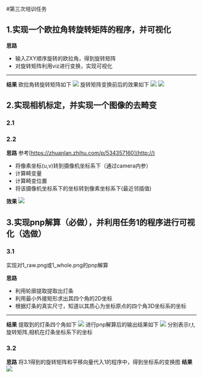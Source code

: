 #第三次培训任务
## 1.实现一个欧拉角转旋转矩阵的程序，并可视化
**思路**
- 输入ZXY顺序旋转的欧拉角，得到旋转矩阵
- 对旋转矩阵利用viz进行变换，实现可视化

_ _ _
**结果**
欧拉角转旋转矩阵如下
![](D:/第三次任务/3.png)
旋转矩阵变换前后的效果如下
![](D:/第三次任务/4.png)
![](D:/第三次任务/5.png)
## 2.实现相机标定，并实现一个图像的去畸变
### 2.1
### 2.2
**思路**
参考[https://zhuanlan.zhihu.com/p/534357160](http://)
- 将像素坐标(u,v)转到摄像机坐标系下（通过camera内参）
- 计算畸变量
- 计算畸变位置
- 将该摄像机坐标系下的坐标转到像素坐标系下(最近邻插值)

**效果**
![](D:/第三次任务/6.png)


## 3.实现pnp解算（必做），并利用任务1的程序进行可视化（选做）
### 3.1
实现对1_raw.png或1_whole.png的pnp解算

**思路**
- 利用轮廓提取提取出灯条
- 利用最小外接矩形求出其四个角的2D坐标
- 根据灯条的真实尺寸，知道以其质心为坐标原点的四个角3D坐标系的坐标

- - -

**结果**
提取到的灯条四个角如下
![](D:/第三次任务/1.png)
进行pnp解算后的输出结果如下
![](D:/第三次任务/2.png)
分别表示r,t,旋转矩阵,相机在灯条坐标系下的坐标
### 3.2
**思路**
将3.1得到的旋转矩阵和平移向量代入1的程序中，得到坐标系的变换图
**结果**
![](D:/第三次任务/7.png)